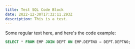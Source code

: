 ```yaml
---
title: Test SQL Code Block
date: 2022-12-30T17:32:11.293Z
description: This is a test.
---
```

Some regular text here, and here's the code example:

```sql
SELECT * FROM EMP JOIN DEPT ON EMP.DEPTNO = DEPT.DEPTNO;
```